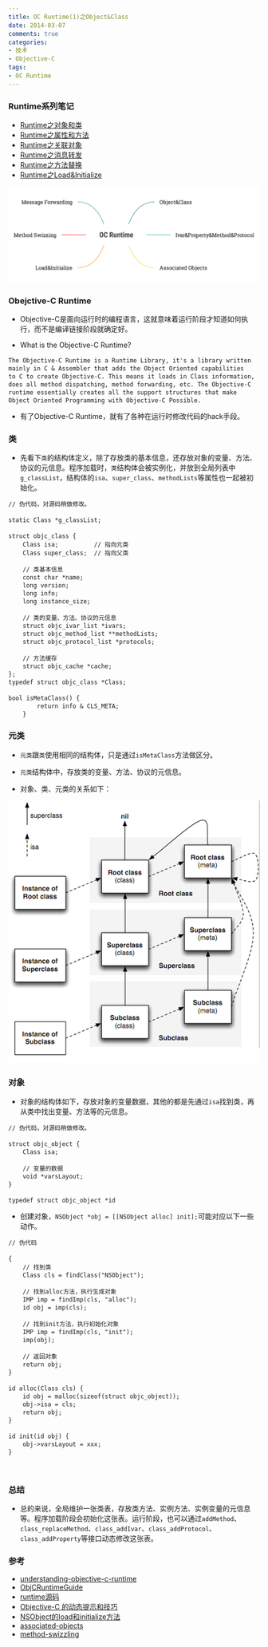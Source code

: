 ```yaml
---
title: OC Runtime(1)之Object&Class
date: 2014-03-07
comments: true
categories:
- 技术
- Objective-C
tags:
- OC Runtime
---
```


### Runtime系列笔记

* [Runtime之对象和类](/2014/03/07/001-OC-Runtime-1-Object&Class/)
* [Runtime之属性和方法](/2014/03/12/001-OC-Runtime-2-Ivar&Property&Method&Protocol/)
* [Runtime之关联对象](/2014/03/18/001-OC-Runtime-3-Associated%20Objects/)
* [Runtime之消息转发](/2014/03/21/001-OC-Runtime-4-Message%20Forwarding/)
* [Runtime之方法替换](/2014/04/02/001-OC-Runtime-5-Method%20Swizzling/)
* [Runtime之Load&Initialize](/2014/04/09/001-OC-Runtime-6-Load&Initialize/)

![OC-Runtime](/images/OC-Runtime.png)


### Obejctive-C Runtime

* Objective-C是面向运行时的编程语言，这就意味着运行阶段才知道如何执行，而不是编译链接阶段就确定好。

* What is the Objective-C Runtime?

```
The Objective-C Runtime is a Runtime Library, it's a library written 
mainly in C & Assembler that adds the Object Oriented capabilities 
to C to create Objective-C. This means it loads in Class information, 
does all method dispatching, method forwarding, etc. The Objective-C 
runtime essentially creates all the support structures that make 
Object Oriented Programming with Objective-C Possible.
```

* 有了Objective-C Runtime，就有了各种在运行时修改代码的hack手段。


### 类

* 先看下`类`的结构体定义，除了存放类的基本信息，还存放对象的变量、方法、协议的元信息。程序加载时，`类`结构体会被实例化，并放到全局列表中`g_classList`，结构体的`isa`、`super_class`、`methodLists`等属性也一起被初始化。


```
// 伪代码，对源码稍做修改。

static Class *g_classList;

struct objc_class {
    Class isa; 			// 指向元类
    Class super_class; 	// 指向父类
    
    // 类基本信息
    const char *name;
    long version;
    long info;
    long instance_size;
    
    // 类的变量、方法、协议的元信息
    struct objc_ivar_list *ivars;
    struct objc_method_list **methodLists;
    struct objc_protocol_list *protocols;
    
    // 方法缓存
	struct objc_cache *cache;
};
typedef struct objc_class *Class;

bool isMetaClass() {
        return info & CLS_META;
    }
```

### 元类

* `元类`跟`类`使用相同的结构体，只是通过`isMetaClass`方法做区分。
* `元类`结构体中，存放类的变量、方法、协议的元信息。

* 对象、类、元类的关系如下：

![类图](/images/OC-Runtime-类图.png)

### 对象


* 对象的结构体如下，存放对象的变量数据，其他的都是先通过`isa`找到类，再从类中找出变量、方法等的元信息。

```
// 伪代码，对源码稍做修改。

struct objc_object {
	Class isa;
	
	// 变量的数据
	void *varsLayout;
}

typedef struct objc_object *id
```

* 创建对象，`NSObject *obj = [[NSObject alloc] init];`可能对应以下一些动作。


```
// 伪代码

{
	// 找到类
	Class cls = findClass("NSObject");
	
	// 找到alloc方法，执行生成对象
	IMP imp = findImp(cls, "alloc");
	id obj = imp(cls);
	
	// 找到init方法，执行初始化对象
	IMP imp = findImp(cls, "init");
	imp(obj);
	
	// 返回对象
	return obj;
}	
	
id alloc(Class cls) {
	id obj = malloc(sizeof(struct objc_object));
	obj->isa = cls;
	return obj;
}

id init(id obj) {
	obj->varsLayout = xxx;
}

	
```


### 总结

* 总的来说，全局维护一张类表，存放类方法、实例方法、实例变量的元信息等。程序加载阶段会初始化这张表。运行阶段，也可以通过`addMethod`、`class_replaceMethod`、`class_addIvar`、`class_addProtocol`、`class_addProperty`等接口动态修改这张表。


### 参考

* [understanding-objective-c-runtime](http://cocoasamurai.blogspot.jp/2010/01/understanding-objective-c-runtime.html)
* [ObjCRuntimeGuide](https://developer.apple.com/library/mac/documentation/Cocoa/Conceptual/ObjCRuntimeGuide/Introduction/Introduction.html#//apple_ref/doc/uid/TP40008048)
* [runtime源码](http://opensource.apple.com/tarballs/objc4/)
* [Objective-C 的动态提示和技巧](http://blog.jobbole.com/45963/)
* [NSObject的load和initialize方法](http://www.cocoachina.com/ios/20150104/10826.html)
* [associated-objects](http://esoftmobile.com/2014/02/18/associated-objects/)
* [method-swizzling](http://esoftmobile.com/2014/02/19/method-swizzling/)

